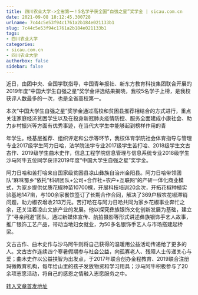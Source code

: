 ```yaml
---
title: 四川农业大学->全省第一！5名学子获全国“自强之星”奖学金 | sicau.com.cn
date: 2021-09-08 18:12:45.300728
urlname: 7c44c5e53f94c1761a2b184e021133b1
slug: 7c44c5e53f94c1761a2b184e021133b1
tags: 
- 四川农业大学
categories:
- sicau.com.cn
- 四川农业大学
authorbox: false
sidebar: false
---
```

近日，由团中央、全国学联指导，中国青年报社、新东方教育科技集团联合开展的2019年度“中国大学生自强之星”奖学金评选结果揭晓，我校5名学子上榜，是我校获评人数最多的一次，也是全省高校第一。

本次“中国大学生自强之星”奖学金通过高校和贫困县推荐相结合的方式进行，重点关注家庭经济贫困学生以及在投身新冠肺炎疫情防控、服务全面建成小康社会、助力乡村振兴等方面有优秀事迹，在当代大学生中能够起到榜样作用的青
<!--more-->
年学生。经基层推荐、组织评定和公示等环节，我校体育学院社会体育指导与管理专业2017级学生阿力日哈，法学院法学专业2017级学生苦打哈、2018级学生文古古作、2019级学生曲木史作，信息工程学院信息管理与信息系统专业2018级学生沙马阿牛五位同学获评2019年度“中国大学生自强之星”奖学金。

阿力日哈和苦打哈来自国家级贫困县凉山彝族自治州金阳县。阿力日哈带领团队“麻味蜀乡”依托“科研团队+公司+合作社+农户+互联网”的产研一体化商业模式，为家乡提供优质花椒种苗10700棵，开展科技培训20余次，开拓花椒种植实验基地147亩，与100余家餐饮签订了长期合作合同，解决了369户椒农花椒滞销问题，助力椒农增收213万元。苦打哈在与阿力日哈共同为家乡花椒事业奔忙之余，还关注着凉山文旅产业的发展。他以探究彝族银饰文化创新发展为基础，建立了“寻亲问道”团队，通过新媒体宣传、航拍摄影等形式讲述彝族银饰手艺人故事，推广银饰工艺产品，带动当地妇女就业，为50多名银饰手艺人与市场搭建起桥梁。

文古古作、曲木史作与沙马阿牛则将自己获得的温暖用公益活动传递给了更多的人。文古古作连续四个寒暑假期参与社会公益，向孤寡老人、残障人士传递关心与爱；曲木史作以公益扶智为出发点，于2017年联合创办金程教育、2019联合注册玛微教育机构，每年给山里的孩子发放物资和学习用具；沙马阿牛积极参与了20余项志愿活动，将自己的感恩之情融入志愿服务之中。



[转入文章首发地址](https://news.sicau.edu.cn/info/1135/60407.htm)